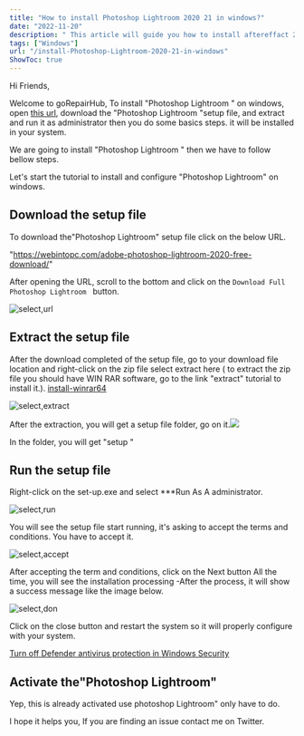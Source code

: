 ```yaml
---
title: "How to install Photoshop Lightroom 2020 21 in windows?"
date: "2022-11-20"
description: " This article will guide you how to install aftereffact 2020 in windows"
tags: ["Windows"]
url: "/install-Photoshop-Lightroom-2020-21-in-windows"
ShowToc: true
---
```

Hi Friends,

Welcome to  goRepairHub,
To install "Photoshop Lightroom " on windows, open <a href="https://webintopc.com/adobe-photoshop-lightroom-2020-free-download/">
this url</a>, download the "Photoshop Lightroom "setup file, and extract and run it as administrator then you do some basics steps. it will be installed in your system.

We are going to install "Photoshop Lightroom " then we have to follow bellow steps.


Let's start the tutorial to install and configure "Photoshop Lightroom" on windows.

## Download the setup file

To download the"Photoshop Lightroom" setup file click on the below URL.

"https://webintopc.com/adobe-photoshop-lightroom-2020-free-download/"

After opening the URL, scroll to the bottom and click on the `Download Full Photoshop Lightroom ` button.

![select,url](https://gorepairhub.github.io/images/2022-11-20-install-Photoshop-Lightroom-2020-21-in-windows/search-lightroom.png)

## Extract the setup file

After the download completed of the setup file, go to your download file location and right-click on the zip file select extract here 
( to extract the zip file you should have WIN RAR software, go to the link "extract" tutorial to install it.).
<a href= "/how-to-install-winrar-in-windows/">install-winrar64</a>

![select,extract](https://gorepairhub.github.io/images/2022-11-20-install-Photoshop-Lightroom-2020-21-in-windows/exatract-password.png)

After the extraction, you will get a setup file folder, go on it.![](https://gorepairhub.github.io/images/2022-11-20-install-Photoshop-Lightroom-2020-21-in-windows/setup-file.png)

In the folder, you will get "setup "

## Run the setup file

Right-click on the set-up.exe and select ***Run As A administrator.

![select,run](https://gorepairhub.github.io/images/2022-11-20-install-Photoshop-Lightroom-2020-21-in-windows/setup-file.png)

You will see the setup file start running, it's asking to accept the terms and conditions. You have to accept it.

![select,accept](https://gorepairhub.github.io/images/2022-11-20-install-Photoshop-Lightroom-2020-21-in-windows/install-lightroom.png)

After accepting the term and conditions, click on the Next button All the time, you will see the installation processing -After the process, it will show a success message like the image below.

![select,don](https://gorepairhub.github.io/images/2022-11-20-install-Photoshop-Lightroom-2020-21-in-windows/install-done.png)

Click on the close button and restart the system so it will properly configure with your system.

<a href="/how-to-disable-windows-defender/">Turn off Defender antivirus protection in Windows Security</a>

## Activate the"Photoshop Lightroom"

Yep, this is already activated use photoshop Lightroom" only have to do.

I hope it helps you, If you are finding an issue contact me on Twitter.
